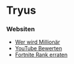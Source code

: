 # Tryus
### Websiten
- [Wer wird Millionär](https://tryus-fnr.github.io/WWMTryus/)
- [YouTube Bewerten](https://tryus-fnr.github.io/TryusYouTubeBewerten/)
- [Fortnite Rank erraten](https://tryus-fnr.github.io/RankErraten/)
